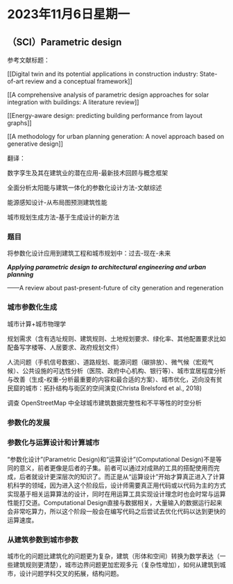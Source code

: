 # 2023年11月6日星期一

## （SCI）Parametric design

参考文献标题：

[[Digital twin and its potential applications in construction industry: State-of-art review and a conceptual framework]]

[[A comprehensive analysis of parametric design approaches for solar integration with buildings: A literature review]]

[[Energy-aware design: predicting building performance from layout graphs]]

[[A methodology for urban planning generation: A novel approach based on generative design]]

翻译：

数字孪生及其在建筑业的潜在应用-最新技术回顾与概念框架

全面分析太阳能与建筑一体化的参数化设计方法-文献综述

能源感知设计-从布局图预测建筑性能

城市规划生成方法-基于生成设计的新方法

### 题目

将参数化设计应用到建筑工程和城市规划中：过去-现在-未来

**_Applying parametric design to architectural engineering and urban planning_**

——A review about past-present-future of city generation and regeneration

### 城市参数化生成

城市计算+城市物理学

规划需求（含有选址规则、建筑规则、土地规划要求、绿化率、其他配置要求比如配备写字楼等、人居要求、政府规划文件）

人流问题（手机信号数据）、道路规划、能源问题（碳排放）、微气候（宏观气候）、公共设施的可达性分析（医院、政府中心机构、银行等）、城市宜居程度分析与改善（生成-权重-分析最重要的内容和最合适的方案）、城市优化，迈向没有贫民窟的城市：拓扑结构与街区的空间演变(Christa Brelsford et al., 2018)

调查 OpenStreetMap 中全球城市建筑数据完整性和不平等性的时空分析

### 参数化的发展

### 参数化与运算设计和计算城市

“参数化设计”(Parametric Design)和“运算设计”(Computational Design)不是等同的意义，前者更像是后者的子集。前者可以通过对成熟的工具的搭配使用而完成，后者就设计更深层次的知识了。而正是从“运算设计”开始才算真正进入了计算机科学的领域，因为进入这个阶段后，设计师需要真正用代码或以代码为主的方式实现基于相关运算算法的设计，同时在用运算工具实现设计理念时也会时常与运算性能打交道。Computational Design直接与数据相关，大量输入的数据运行起来会非常吃算力，所以这个阶段一般会在编写代码之后尝试去优化代码以达到更快的运算速度。

### 从建筑参数到城市参数

城市化的问题比建筑化的问题更为复杂，建筑（形体和空间）转换为数学表达（一些建筑规则更清楚），城市边界问题更加宏观多元（复杂性增加），如何从建筑到城市，设计问题学科交叉的拓展，结构问题。